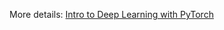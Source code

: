 More details: [Intro to Deep Learning with PyTorch](https://www.udacity.com/course/deep-learning-pytorch--ud188)
